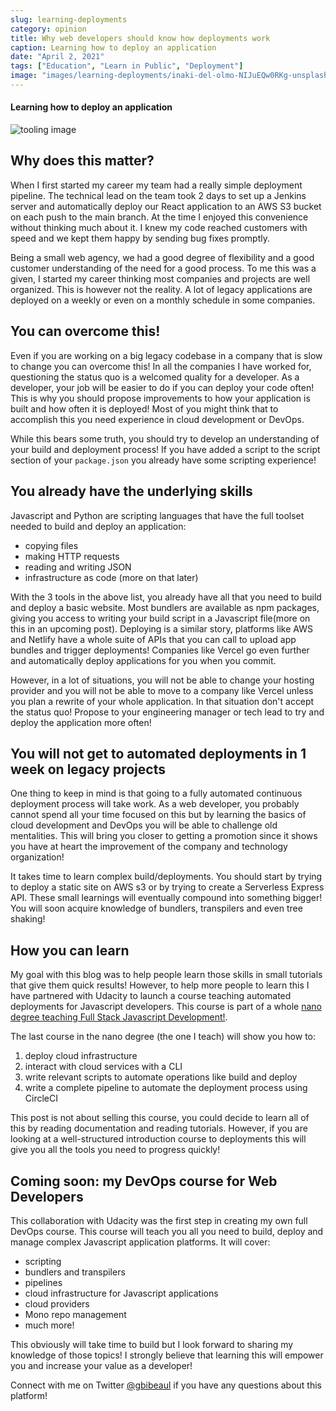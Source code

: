 ```yaml
---
slug: learning-deployments
category: opinion
title: Why web developers should know how deployments work
caption: Learning how to deploy an application
date: "April 2, 2021"
tags: ["Education", "Learn in Public", "Deployment"]
image: "images/learning-deployments/inaki-del-olmo-NIJuEQw0RKg-unsplash.jpg"
---
```


#### **Learning how to deploy an application**

![tooling image](images/learning-deployments/inaki-del-olmo-NIJuEQw0RKg-unsplash.jpg)

## **Why does this matter?**

When I first started my career my team had a really simple deployment pipeline. The technical lead on the team took 2 days to set up a Jenkins server and automatically deploy our React application to an AWS S3 bucket on each push to the main branch. At the time I enjoyed this convenience without thinking much about it. I knew my code reached customers with speed and we kept them happy by sending bug fixes promptly. 

Being a small web agency, we had a good degree of flexibility and a good customer understanding of the need for a good process. To me this was a given, I started my career thinking most companies and projects are well organized. This is however not the reality. A lot of legacy applications are deployed on a weekly or even on a monthly schedule in some companies.

## **You can overcome this!**

Even if you are working on a big legacy codebase in a company that is slow to change you can overcome this! In all the companies I have worked for, questioning the status quo is a welcomed quality for a developer. As a developer, your job will be easier to do if you can deploy your code often! This is why you should propose improvements to how your application is built and how often it is deployed! Most of you might think that to accomplish this you need experience in cloud development or DevOps.

While this bears some truth, you should try to develop an understanding of your build and deployment process! If you have added a script to the script section of your `package.json` you already have some scripting experience!  

## **You already have the underlying skills**

Javascript and Python are scripting languages that have the full toolset needed to build and deploy an application:

- copying files
- making HTTP requests 
- reading and writing JSON
- infrastructure as code (more on that later)

With the 3 tools in the above list, you already have all that you need to build and deploy a basic website. Most bundlers are available as npm packages, giving you access to writing your build script in a Javascript file(more on this in an upcoming post). Deploying is a similar story, platforms like AWS and Netlify have a whole suite of APIs that you can call to upload app bundles and trigger deployments! Companies like Vercel go even further and automatically deploy applications for you when you commit.

However, in a lot of situations, you will not be able to change your hosting provider and you will not be able to move to a company like Vercel unless you plan a rewrite of your whole application. In that situation don't accept the status quo! Propose to your engineering manager or tech lead to try and deploy the application more often!

## **You will not get to automated deployments in 1 week on legacy projects**

One thing to keep in mind is that going to a fully automated continuous deployment process will take work. As a web developer, you probably cannot spend all your time focused on this but by learning the basics of cloud development and DevOps you will be able to challenge old mentalities. This will bring you closer to getting a promotion since it shows you have at heart the improvement of the company and technology organization!

It takes time to learn complex build/deployments. You should start by trying to deploy a static site on AWS s3 or by trying to create a Serverless Express API. These small learnings will eventually compound into something bigger! You will soon acquire knowledge of bundlers, transpilers and even tree shaking!

## **How you can learn**

My goal with this blog was to help people learn those skills in small tutorials that give them quick results! However, to help more people to learn this I have partnered with Udacity to launch a course teaching automated deployments for Javascript developers. This course is part of a whole [nano degree teaching Full Stack Javascript Development!](https://www.udacity.com/course/full-stack-javascript-developer-nanodegree--nd0067).

The last course in the nano degree (the one I teach) will show you how to:

1. deploy cloud infrastructure
2. interact with cloud services with a CLI
3. write relevant scripts to automate operations like build and deploy
4. write a complete pipeline to automate the deployment process using CircleCI

This post is not about selling this course, you could decide to learn all of this by reading documentation and reading tutorials. However, if you are looking at a well-structured introduction course to deployments this will give you all the tools you need to progress quickly!

## **Coming soon: my DevOps course for Web Developers**

This collaboration with Udacity was the first step in creating my own full DevOps course. This course will teach you all you need to build, deploy and manage complex Javascript application platforms. It will cover:

- scripting
- bundlers and transpilers
- pipelines
- cloud infrastructure for Javascript applications
- cloud providers
- Mono repo management
- much more!

This obviously will take time to build but I look forward to sharing my knowledge of those topics! I strongly believe that learning this will empower you and increase your value as a developer! 

Connect with me on Twitter [@gbibeaul](https://twitter.com/BibeauGuillaume) if you have any questions about this platform!

